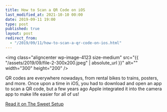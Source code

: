 ```yaml
---
title: How to Scan a QR Code on iOS
last_modified_at: 2021-10-10 00:00
date: 2019-09-11 19:00
type: post
published: true
layout: post
redirect_from:
  - "/2019/09/11/how-to-scan-a-qr-code-on-ios.html"
---
```

<img class="aligncenter wp-image-4123 size-medium" src="{{ "/assets/2019/09/file-2-300x200.jpeg" | absolute_url }}" alt="" width="300" height="200" />  

<!--more-->

QR codes are everywhere nowadays, from rental bikes to trains, posters, and more. Once upon a time in iOS, you had to download and open an app to scan a QR code, but a few years ago Apple integrated it into the camera app to make life easier for all of us!  

<a href="https://thesweetsetup.com/how-to-scan-a-qr-code-on-ios/">Read it on The Sweet Setup</a>  

